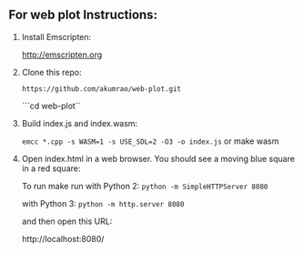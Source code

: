 For web plot Instructions:
-------------

1. Install Emscripten:

    http://emscripten.org

2. Clone this repo:

    ```https://github.com/akumrao/web-plot.git```
    
    ```cd web-plot``
    
3. Build index.js and index.wasm:

    ```emcc *.cpp -s WASM=1 -s USE_SDL=2 -O3 -o index.js```
or    make wasm


4. Open index.html in a web browser. You should see a moving blue square in a red square:

    To run make run
    with Python 2: ```python -m SimpleHTTPServer 8080```
    
    with Python 3: ```python -m http.server 8080```

    and then open this URL:

    http://localhost:8080/
    
```
